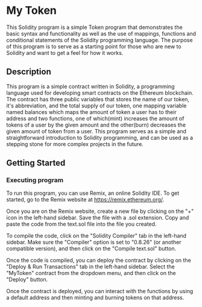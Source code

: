 # My Token

This Solidity program is a simple Token program that demonstrates the basic syntax and functionality as well as the use of mappings, functions and conditional statements of the Solidity programming language. The purpose of this program is to serve as a starting point for those who are new to Solidity and want to get a feel for how it works.

## Description

This program is a simple contract written in Solidity, a programming language used for developing smart contracts on the Ethereum blockchain. The contract has three public variables that stores the name of our token, it's abbreviation, and the total supply of our token, one mapping variable named balances which maps the amount of token a user has to their address and two functions, one of which(mint) increases the amount of tokens of a user by the given amount and the other(burn) decreases the given amount of token from a user. This program serves as a simple and straightforward introduction to Solidity programming, and can be used as a stepping stone for more complex projects in the future.

## Getting Started

### Executing program

To run this program, you can use Remix, an online Solidity IDE. To get started, go to the Remix website at https://remix.ethereum.org/.

Once you are on the Remix website, create a new file by clicking on the "+" icon in the left-hand sidebar. Save the file with a .sol extension. Copy and paste the code from the text.sol file into the file you created.

To compile the code, click on the "Solidity Compiler" tab in the left-hand sidebar. Make sure the "Compiler" option is set to "0.8.26" (or another compatible version), and then click on the "Compile text.sol" button.

Once the code is compiled, you can deploy the contract by clicking on the "Deploy & Run Transactions" tab in the left-hand sidebar. Select the "MyToken" contract from the dropdown menu, and then click on the "Deploy" button.

Once the contract is deployed, you can interact with the functions by using a default address and then minting and burning tokens on that address.
